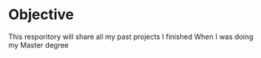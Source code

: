 # Objective

This resporitory will share all my past projects I finished When I was doing my Master degree
